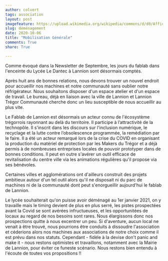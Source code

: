 ```yaml
---
author: colvert
tags: association
layout: post
imagefeature: https://upload.wikimedia.org/wikipedia/commons/d/d0/Affiche_%E2%80%9Cordre_de_mobilisation_g%C3%A9n%C3%A9rale%E2%80%9D_1_-_Archives_Nationales_-_AE-II-3598.jpg
slug: déménagement
date: 2020-10-06
title: "Mobilisation Générale"
comments: True
share: True

---
```

Comme évoqué dans la Newsletter de Septembre, les jours du fablab dans l'enceinte du Lycée Le Dantec à Lannion sont désormais comptés.

Après huit ans de bonnes relations, nous devons trouver un nouvel endroit pour accueillir nos machines et notre communauté sans oublier notre réfrigérateur. Nous souhaitons disposer d'un espace atelier et d'un espace de travail. Le bureau, déjà en liaison avec la ville de Lannion et Lannion Trégor Communauté cherche donc un lieu susceptible de nous accueillir au plus vite.

Le Fablab de Lannion est désormais un acteur connu de l'écosystème trégorrois rayonnant au delà du territoire.  Il participe à l’attractivité de la technopôle. Il s'inscrit dans les discours sur l'inclusion numérique, le recyclage et la lutte contre l’obsolescence programmée, la remédiation par le faire. Il a été un acteur remarqué lors de la crise du COVID en organisant la production du matériel de protection par les Makers du Trégor et a déjà permis à de nombreuses entreprises locales de pouvoir prototyper dans de bonnes conditions.
Il peut en outre s'avérer un outil efficace de revitalisation du centre ville via les animations régulières qu'il propose via ses bénévoles.

Certaines villes et agglomérations ont d'ailleurs construit des projets ambitieux autour d'un tel outil alors qu'il ne disposait ni du parc de machines ni de la communauté dont peut s'enorgueillir aujourd'hui le fablab de Lannion.

Le lycée souhaiterait qu'on puisse avoir déménagé au 1er janvier 2021, on y travaille mais le timing devient de plus en plus serré, les pistes prospectées avant la Covid se sont avérées infructueuses, et les opportunitées de locaux au regard de nos besoins sont rares.
Nous élargissons donc nos prospections quitte à nous excentrer un peu.
Si d'aventure, aucun local ne venait à être trouvé, nous pourrions être conduits à dissoudre l'association et céderions alors nos machines aux associations de notre choix comme il est prévu dans nos statuts. 
Cependant - fidèle à la devise don't panic and make it - nous restons optimistes et travaillons, notamment avec la Mairie de Lannion, pour éviter ce funeste scénario.
Nous restons bien entendu à l'écoute de toutes vos propositions !!
